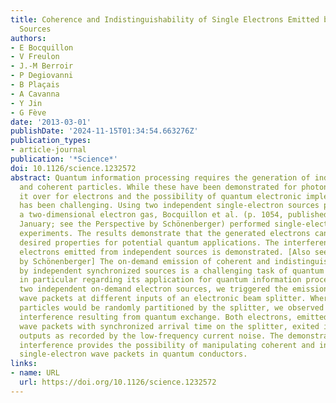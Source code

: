 ```yaml
---
title: Coherence and Indistinguishability of Single Electrons Emitted by Independent
  Sources
authors:
- E Bocquillon
- V Freulon
- J.-M Berroir
- P Degiovanni
- B Plaçais
- A Cavanna
- Y Jin
- G Fève
date: '2013-03-01'
publishDate: '2024-11-15T01:34:54.663276Z'
publication_types:
- article-journal
publication: '*Science*'
doi: 10.1126/science.1232572
abstract: Quantum information processing requires the generation of indistinguishable
  and coherent particles. While these have been demonstrated for photons, carrying
  it over for electrons and the possibility of quantum electronic implementations
  has been challenging. Using two independent single-electron sources patterned into
  a two-dimensional electron gas, Bocquillon et al. (p. 1054, published online 24
  January; see the Perspective by Schönenberger) performed single-electron interference
  experiments. The results demonstrate that the generated electrons can possess the
  desired properties for potential quantum applications. The interference of single
  electrons emitted from independent sources is demonstrated. [Also see Perspective
  by Schönenberger] The on-demand emission of coherent and indistinguishable electrons
  by independent synchronized sources is a challenging task of quantum electronics,
  in particular regarding its application for quantum information processing. Using
  two independent on-demand electron sources, we triggered the emission of two single-electron
  wave packets at different inputs of an electronic beam splitter. Whereas classical
  particles would be randomly partitioned by the splitter, we observed two-particle
  interference resulting from quantum exchange. Both electrons, emitted in indistinguishable
  wave packets with synchronized arrival time on the splitter, exited in different
  outputs as recorded by the low-frequency current noise. The demonstration of two-electron
  interference provides the possibility of manipulating coherent and indistinguishable
  single-electron wave packets in quantum conductors.
links:
- name: URL
  url: https://doi.org/10.1126/science.1232572
---
```

